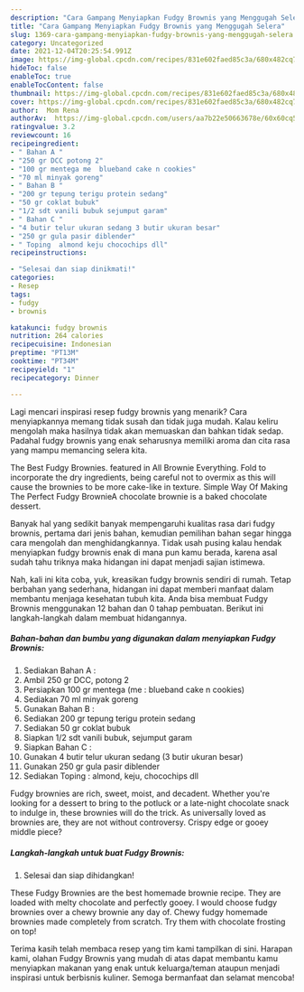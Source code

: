 ```yaml
---
description: "Cara Gampang Menyiapkan Fudgy Brownis yang Menggugah Selera"
title: "Cara Gampang Menyiapkan Fudgy Brownis yang Menggugah Selera"
slug: 1369-cara-gampang-menyiapkan-fudgy-brownis-yang-menggugah-selera
category: Uncategorized
date: 2021-12-04T20:25:54.991Z
image: https://img-global.cpcdn.com/recipes/831e602faed85c3a/680x482cq70/fudgy-brownis-foto-resep-utama.jpg
hideToc: false
enableToc: true
enableTocContent: false
thumbnail: https://img-global.cpcdn.com/recipes/831e602faed85c3a/680x482cq70/fudgy-brownis-foto-resep-utama.jpg
cover: https://img-global.cpcdn.com/recipes/831e602faed85c3a/680x482cq70/fudgy-brownis-foto-resep-utama.jpg
author:  Mom Rena
authorAv:  https://img-global.cpcdn.com/users/aa7b22e50663678e/60x60cq50/avatar.jpg
ratingvalue: 3.2
reviewcount: 16
recipeingredient:
- " Bahan A "
- "250 gr DCC potong 2"
- "100 gr mentega me  blueband cake n cookies"
- "70 ml minyak goreng"
- " Bahan B "
- "200 gr tepung terigu protein sedang"
- "50 gr coklat bubuk"
- "1/2 sdt vanili bubuk sejumput garam"
- " Bahan C "
- "4 butir telur ukuran sedang 3 butir ukuran besar"
- "250 gr gula pasir diblender"
- " Toping  almond keju chocochips dll"
recipeinstructions:

- "Selesai dan siap dinikmati!"
categories:
- Resep
tags:
- fudgy
- brownis

katakunci: fudgy brownis 
nutrition: 264 calories
recipecuisine: Indonesian
preptime: "PT13M"
cooktime: "PT34M"
recipeyield: "1"
recipecategory: Dinner

---
```



Lagi mencari inspirasi resep fudgy brownis yang menarik? Cara menyiapkannya memang tidak susah dan tidak juga mudah. Kalau keliru mengolah maka hasilnya tidak akan memuaskan dan bahkan tidak sedap. Padahal fudgy brownis yang enak seharusnya memiliki aroma dan cita rasa yang mampu memancing selera kita.


The Best Fudgy Brownies. featured in All Brownie Everything. Fold to incorporate the dry ingredients, being careful not to overmix as this will cause the brownies to be more cake-like in texture. Simple Way Of Making The Perfect Fudgy BrownieA chocolate brownie is a baked chocolate dessert.

Banyak hal yang sedikit banyak mempengaruhi kualitas rasa dari fudgy brownis, pertama dari jenis bahan, kemudian pemilihan bahan segar hingga cara mengolah dan menghidangkannya. Tidak usah pusing kalau hendak menyiapkan fudgy brownis enak di mana pun kamu berada, karena asal sudah tahu triknya maka hidangan ini dapat menjadi sajian istimewa.


Nah, kali ini kita coba, yuk, kreasikan fudgy brownis sendiri di rumah. Tetap berbahan yang sederhana, hidangan ini dapat memberi manfaat dalam membantu menjaga kesehatan tubuh kita. Anda bisa membuat Fudgy Brownis menggunakan 12 bahan dan 0 tahap pembuatan. Berikut ini langkah-langkah dalam membuat hidangannya.

<!--inarticleads1-->

##### Bahan-bahan dan bumbu yang digunakan dalam menyiapkan Fudgy Brownis:

1. Sediakan  Bahan A :
1. Ambil 250 gr DCC, potong 2
1. Persiapkan 100 gr mentega (me : blueband cake n cookies)
1. Sediakan 70 ml minyak goreng
1. Gunakan  Bahan B :
1. Sediakan 200 gr tepung terigu protein sedang
1. Sediakan 50 gr coklat bubuk
1. Siapkan 1/2 sdt vanili bubuk, sejumput garam
1. Siapkan  Bahan C :
1. Gunakan 4 butir telur ukuran sedang (3 butir ukuran besar)
1. Gunakan 250 gr gula pasir diblender
1. Sediakan  Toping : almond, keju, chocochips dll


Fudgy brownies are rich, sweet, moist, and decadent. Whether you&#39;re looking for a dessert to bring to the potluck or a late-night chocolate snack to indulge in, these brownies will do the trick. As universally loved as brownies are, they are not without controversy. Crispy edge or gooey middle piece? 

<!--inarticleads2-->

##### Langkah-langkah untuk buat Fudgy Brownis:


1. Selesai dan siap dihidangkan!

These Fudgy Brownies are the best homemade brownie recipe. They are loaded with melty chocolate and perfectly gooey. I would choose fudgy brownies over a chewy brownie any day of. Chewy fudgy homemade brownies made completely from scratch. Try them with chocolate frosting on top! 

Terima kasih telah membaca resep yang tim kami tampilkan di sini. Harapan kami, olahan Fudgy Brownis yang mudah di atas dapat membantu kamu menyiapkan makanan yang enak untuk keluarga/teman ataupun menjadi inspirasi untuk berbisnis kuliner. Semoga bermanfaat dan selamat mencoba!
